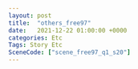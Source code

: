 ```yaml
---
layout: post
title:  "others_free97"
date:   2021-12-22 01:00:00 +0000
categories: Etc
Tags: Story Etc
SceneCode: ["scene_free97_q1_s20"]
---
```

